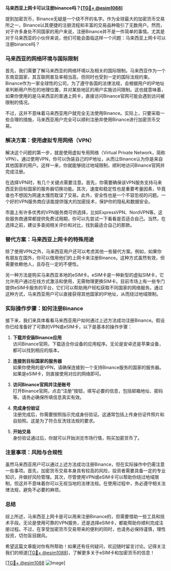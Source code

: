 **马来西亚上网卡可以注册binance吗？[[TG💪+ @esim1088](https://t.me/s/esim1088)]**

提到加密货币，Binance无疑是一个绕不开的名字。作为全球最大的加密货币交易所之一，Binance以其便捷的注册流程和丰富的交易品种吸引了无数用户。然而，对于许多身处不同国家的用户来说，注册Binance并不是一件简单的事情。尤其是对于马来西亚的小伙伴来说，他们可能会面临这样一个问题：马来西亚上网卡可以注册binance吗？

### 马来西亚的网络环境与国际限制

首先，我们需要了解马来西亚的网络环境以及相关的国际限制。马来西亚作为一个东南亚国家，其互联网普及率相当高，但同时也受到一定的国际法规约束。Binance作为一家全球性的公司，为了遵守各国的法律法规，会根据用户的IP地址来判断用户所在的地理位置，并对某些地区的用户实施访问限制。这也就意味着，如果你使用的是马来西亚的普通上网卡，直接访问Binance官网可能会遇到访问被限制的情况。

不过，这并不意味着马来西亚用户就完全无法使用Binance。实际上，只要采取一些合理的措施，马来西亚用户完全可以顺利注册并使用Binance进行加密货币交易。

### 解决方案：使用虚拟专用网络（VPN）

解决这个问题的第一步，就是使用虚拟专用网络（Virtual Private Network，简称VPN）。通过使用VPN，你可以伪装自己的IP地址，从而让Binance认为你是来自其他国家的用户。这样一来，你就能够绕过地域限制，顺利地访问Binance官网并完成注册。

在选择VPN时，有几个关键点需要注意。首先，你需要确保该VPN服务支持马来西亚到目标国家的服务器切换功能。其次，速度和稳定性也是重要考量因素，毕竟谁也不想因为网速太慢而耽误了交易。此外，安全性也是一个不容忽视的问题。一个好的VPN服务商应该能提供强大的加密技术，保护你的隐私和数据安全。

市面上有许多优秀的VPN服务商可供选择，比如ExpressVPN、NordVPN等。这些服务商通常都提供免费试用期，你可以先尝试一下看看是否适合自己。当然，在选择之前，建议多查阅相关评价和对比，找到最适合自己的那款。

### 替代方案：马来西亚上网卡的特殊用途

除了使用VPN之外，马来西亚用户还可以考虑其他一些替代方案。例如，如果你有朋友在国外，你可以借用他们的上网卡来注册Binance。这种方式虽然有效，但需要依赖他人，且存在一定的不便性。

另一种方法是购买马来西亚本地的eSIM卡。eSIM卡是一种新型的虚拟SIM卡，它允许用户通过在线方式激活和使用，无需物理更换SIM卡。目前市场上有一些专门提供eSIM卡服务的平台，它们可以帮助用户轻松获取不同国家的网络服务。通过这种方式，马来西亚用户可以直接获得其他国家的IP地址，从而绕过地域限制。

### 实际操作步骤：如何注册Binance

接下来，我们来具体看看马来西亚用户如何通过上述方法成功注册Binance。假设你已经准备好了可靠的VPN或eSIM卡，以下是基本的操作步骤：

1. **下载并安装Binance应用**  
   访问Binance官网，下载适合你设备的应用程序。无论是安卓还是苹果设备，都可以找到相应的版本。

2. **连接到目标国家的服务器**  
   如果你使用的是VPN，请确保连接到一个支持Binance服务的国家的服务器。如果是eSIM卡，则直接使用对应的网络即可。

3. **访问Binance官网并注册账号**  
   打开Binance官网，点击“注册”按钮，填写必要的信息，包括邮箱地址、密码等。请务必确保所填信息真实有效。

4. **完成身份验证**  
   注册完成后，你需要按照指示完成身份验证。这通常包括上传身份证件照片和自拍照。这是为了符合反洗钱法规的要求。

5. **开始交易**  
   身份验证通过后，你就可以开始浏览市场行情，购买加密货币了。

### 注意事项：风险与合规性

虽然马来西亚用户可以通过上述方法成功注册Binance，但在实际操作中仍需注意一些事项。首先，加密货币交易本身具有较高的风险，投资者需要具备一定的专业知识，并做好风险管理。其次，尽管使用VPN或eSIM卡可以帮助你绕过地域限制，但这并不意味着你可以无视当地的法律法规。在使用过程中，务必遵守相关法律法规，避免不必要的麻烦。

### 总结

综上所述，马来西亚上网卡是可以用来注册Binance的，但需要借助一些工具和技术手段。无论是使用可靠的VPN服务，还是选择eSIM卡，都能帮助你顺利完成注册过程。不过，在享受加密货币交易带来的便利的同时，也请务必保持谨慎，理性投资，切勿盲目跟风。

希望这篇文章能对你有所帮助！如果还有任何疑问，欢迎随时留言讨论。记得关注我们的频道[[TG💪+ @esim1088](https://t.me/s/esim1088)]，了解更多关于eSIM卡和加密货币的信息！

[[TG💪+ @esim1088](https://t.me/s/esim1088) ![Image](https://i.postimg.cc/4NQfJmqS/Snipaste-2025-05-13-00-14-12.png)]
